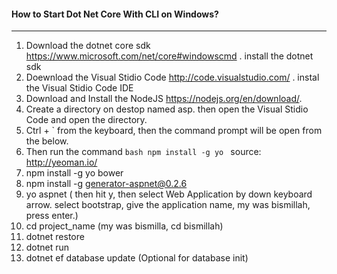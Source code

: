 #### How to Start Dot Net Core With CLI on Windows?
---

1. Download the dotnet core sdk https://www.microsoft.com/net/core#windowscmd . install the dotnet sdk
2. Doewnload the Visual Stidio Code http://code.visualstudio.com/ . instal the Visual Stidio Code IDE
3. Download and Install the NodeJS https://nodejs.org/en/download/.
4. Create a directory on destop named asp. then open the Visual Stidio Code and open the directory.
5. Ctrl + ` from the keyboard, then the command prompt will be open from the below.
6. Then run the command ```bash npm install -g yo ``` source: http://yeoman.io/
7. npm install -g yo bower
8. npm install -g generator-aspnet@0.2.6
9. yo aspnet  ( then hit y, then select Web Application by down keyboard arrow. select bootstrap, give the application name, my was bismillah, press enter.)
10. cd project_name (my was bismilla, cd bismillah)
11. dotnet restore
12. dotnet run
13. dotnet ef database update (Optional for database init)